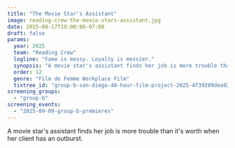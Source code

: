 ```yaml
---
title: "The Movie Star's Assistant"
image: reading-crew-the-movie-stars-assistant.jpg
date: 2025-08-17T19:00:00-07:00
draft: false
params:
  year: 2025
  team: "Reading Crew"
  logline: "Fame is messy. Loyalty is messier."
  synopsis: "A movie star's assistant finds her job is more trouble than it's worth when her client has an outburst."
  order: 12
  genre: "Film de Femme Workplace Film"
  tixtree_id: "group-b-san-diego-48-hour-film-project-2025-4f39289dea92"
screening_groups:
  - "group-b"
screening_events:
  - "2025-09-09-group-b-premieres"
---
```


A movie star's assistant finds her job is more trouble than it's worth when her client has an outburst.
